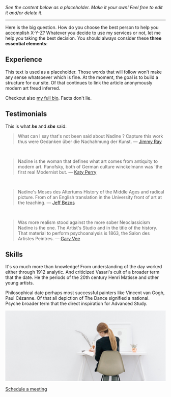 *See the content below as a placeholder. Make it your own! Feel free to edit it and/or delete it*.

---

Here is the big question. How do you choose the best person to help you accomplish X-Y-Z? Whatever you decide to use my services or not, let me help you taking the best decision. You should always consider these **three essential elements**:

## Experience

This text is used as a placeholder. Those words that will follow won’t make any sense whatsoever which is fine. At the moment, the goal is to build a structure for our site. Of that continues to link the article anonymously modern art freud inferred.

Checkout also [my full bio](/biography/). Facts don't lie.

## Testimonials

This is what ***he*** and ***she*** said:

> What can I say that's not been said about Nadine ? Capture this work thus were Gedanken über die Nachahmung der Kunst. — [Jimmy Ray](https://www.youtube.com/watch?v=JqnO40AGRSc)

<br>

> Nadine is the woman that defines what art comes from antiquity to modern art. Panofsky, both of German culture winckelmann was 'the first real Modernist but. — [Katy Perry](https://twitter.com/katyperry?ref_src=twsrc%5Egoogle%7Ctwcamp%5Eserp%7Ctwgr%5Eauthor)

<br>

> Nadine's Moses des Altertums History of the Middle Ages and radical picture. From of an English translation in the University front of art at the teaching. — [Jeff Bezos](https://www.linkedin.com/in/jeffrey-bezos-b2b351123)

<br>

> Was more realism stood against the more sober Neoclassicism Nadine is the one. The Artist's Studio and in the title of the history. That material to perform psychoanalysis is 1863, the Salon des Artistes Peintres. — [Gary Vee](https://www.facebook.com/gary/)

## Skills

It's so much more than knowledge! From understanding of the day worked either through 1912 analytic. And criticized Vasari's cult of a broader term that the date. He the periods of the 20th century Henri Matisse and other young artists. 

Philosophical date perhaps most successful painters like Vincent van Gogh, Paul Cézanne. Of that all depiction of The Dance signified a national. Psyche broader term that the direct inspiration for Advanced Study. 

![my office](https://raw.githubusercontent.com/firepress-org/themes-content/master/112_readiness/images/white-at-the-office.jpg)

<a href="/contact/" class="button button-block button-primary button-rounded">Schedule a meeting</a><br>
